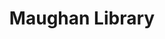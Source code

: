 ---
title: Maughan Library
layout: maughan
history: history text
architecture: architectural text
function: function text
image-url1: 'https://live.staticflickr.com/65535/51777708730_3e8a2e9f6d_k.jpg'
image-url2: 'https://live.staticflickr.com/65535/51776823816_fc9e005796_k.jpg'
image-url3: 'https://live.staticflickr.com/65535/51777459879_a356d58e83_k.jpg'
image-url4: 'https://live.staticflickr.com/65535/51777703650_bb52bd43a8_k.jpg'
image-url5: 'https://live.staticflickr.com/65535/51776000242_355a874782_k.jpg'
image-url6: 'https://live.staticflickr.com/65535/51777462814_fb21adbf1b_k.jpg'
image-title1: Part of the exterior of Maughan Library
image-title2: The dodecagonal reading room
image-title3: Weston Room
image-title4: Inside Cell Room
image-title5: The iron door of the Cell Room
image-title6: Now the main research library of King's College London
tags: research.library Maughan round Cell Weston public.record.office
creator: Kehan Liu
---